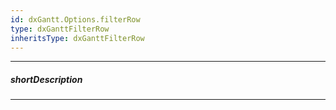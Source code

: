 ```yaml
---
id: dxGantt.Options.filterRow
type: dxGanttFilterRow
inheritsType: dxGanttFilterRow
---
```

---
##### shortDescription
<!-- Description goes here -->

---
<!-- Description goes here -->